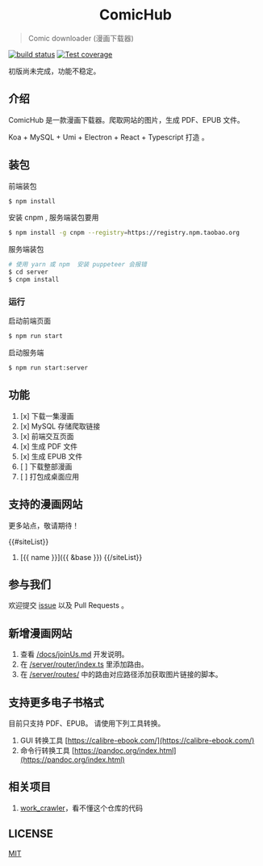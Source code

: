 <h1 align="center">ComicHub</h1>

> Comic downloader (漫画下载器)

[![build status](https://img.shields.io/travis/nusr/ComicHub/master.svg?style=flat-square)](https://travis-ci.org/nusr/ComicHub)
[![Test coverage](https://img.shields.io/codecov/c/github/nusr/ComicHub.svg?style=flat-square)](https://codecov.io/github/nusr/ComicHub?branch=master)

初版尚未完成，功能不稳定。

## 介绍

ComicHub 是一款漫画下载器。爬取网站的图片，生成 PDF、EPUB 文件。

Koa + MySQL + Umi + Electron + React + Typescript 打造 。

## 装包

前端装包

```bash
$ npm install
```

安装 cnpm , 服务端装包要用

```bash
$ npm install -g cnpm --registry=https://registry.npm.taobao.org
```

服务端装包

```bash
# 使用 yarn 或 npm  安装 puppeteer 会报错
$ cd server
$ cnpm install
```

### 运行

启动前端页面

```bash
$ npm run start
```

启动服务端

```bash
$ npm run start:server
```

## 功能

1. [x] 下载一集漫画
1. [x] MySQL 存储爬取链接
1. [x] 前端交互页面
1. [x] 生成 PDF 文件
1. [x] 生成 EPUB 文件
1. [ ] 下载整部漫画
1. [ ] 打包成桌面应用

## 支持的漫画网站

更多站点，敬请期待！

{{#siteList}}

1. [{{ name }}]({{ &base }})
   {{/siteList}}

## 参与我们

欢迎提交 [issue](https://github.com/DIYgod/RSSHub/issues) 以及 Pull Requests 。

## 新增漫画网站

1. 查看 [/docs/joinUs.md](https://github.com/nusr/ComicHub/blob/master/docs/joinUs.md) 开发说明。
1. 在 [/server/router/index.ts](https://github.com/nusr/ComicHub/blob/master/server/router/index.ts) 里添加路由。
1. 在 [/server/routes/](https://github.com/nusr/ComicHub/tree/master/server/routes) 中的路由对应路径添加获取图片链接的脚本。

## 支持更多电子书格式

目前只支持 PDF、EPUB。
请使用下列工具转换。

1. GUI 转换工具 [https://calibre-ebook.com/](https://calibre-ebook.com/)
1. 命令行转换工具 [https://pandoc.org/index.html](https://pandoc.org/index.html)

## 相关项目

1. [work_crawler](https://github.com/kanasimi/work_crawler)，看不懂这个仓库的代码

## LICENSE

[MIT](LICENSE)
